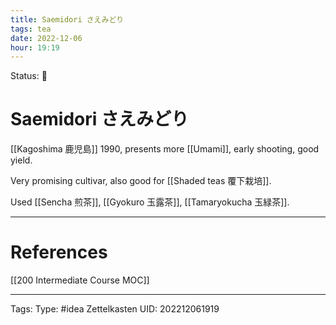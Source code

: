 ```yaml
---
title: Saemidori さえみどり
tags: tea
date: 2022-12-06
hour: 19:19
---
```

Status: 🌱
# Saemidori さえみどり

[[Kagoshima 鹿児島]] 1990, presents more [[Umami]], early shooting, good yield. 

Very promising cultivar, also good for [[Shaded teas 覆下栽培]].

Used [[Sencha 煎茶]], [[Gyokuro 玉露茶]], [[Tamaryokucha 玉緑茶]].



---
# References
[[200 Intermediate Course MOC]]

---
Tags:
Type: #idea
Zettelkasten UID: 202212061919
